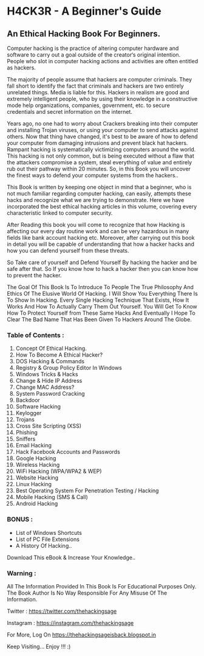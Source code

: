 # H4CK3R - A Beginner's Guide
## An Ethical Hacking Book For Beginners.

Computer hacking is the practice of altering computer hardware and software to carry out a goal outside of the creator‘s original intention. People who slot in computer hacking actions and activities are often entitled as hackers.

The majority of people assume that hackers are computer criminals. They fall short to identify the fact that criminals and hackers are two entirely unrelated things. Media is liable for this. Hackers in realism are good and extremely intelligent people, who by using their knowledge in a constructive mode help organizations, companies, government, etc. to secure credentials and secret information on the internet.

Years ago, no one had to worry about Crackers breaking into their computer and installing Trojan viruses, or using your computer to send attacks against others. Now that thing have changed, it's best to be aware of how to defend your computer from damaging intrusions and prevent black hat hackers. Rampant hacking is systematically victimizing computers around the world. This hacking is not only common, but is being executed without a flaw that the attackers compromise a system, steal everything of value and entirely rub out their pathway within 20 minutes. So, in this Book you will uncover the finest ways to defend your computer systems from the hackers..

This Book is written by keeping one object in mind that a beginner, who is not much familiar regarding computer hacking, can easily, attempts these hacks and recognize what we are trying to demonstrate. Here we have incorporated the best ethical hacking articles in this volume, covering every characteristic linked to computer security.

After Reading this book you will come to recognize that how Hacking is affecting our every day routine work and can be very hazardous in many fields like bank account hacking etc. Moreover, after carrying out this book in detail you will be capable of understanding that how a hacker hacks and how you can defend yourself from these threats.

So Take care of yourself and Defend Yourself By hacking the hacker and be safe after that. So If you know how to hack a hacker then you can know how to prevent the hacker.

The Goal Of This Book Is To Introduce To People The True Philosophy And Ethics Of The Elusive World Of Hacking. I Will Show You Everything There Is To Show In Hacking. Every Single Hacking Technique That Exists, How It Works And How To Actually Carry Them Out Yourself. You Will Get To Know How To Protect Yourself from These Same Hacks And Eventually I Hope To Clear The Bad Name That Has Been Given To Hackers Around The Globe.

### Table of Contents :
1. Concept Of Ethical Hacking.
2. How To Become A Ethical Hacker?
3. DOS Hacking & Commands
4. Registry & Group Policy Editor In Windows
5. Windows Tricks & Hacks
6. Change & Hide IP Address
7. Change MAC Address?
8. System Password Cracking
9. Backdoor
10. Software Hacking
11. Keylogger
12. Trojans
13. Cross Site Scripting (XSS)
14. Phishing
15. Sniffers
16. Email Hacking
17. Hack Facebook Accounts and Passwords
18. Google Hacking
19. Wireless Hacking
20. WiFi Hacking (WPA/WPA2 & WEP)
21. Website Hacking
22. Linux Hacking
23. Best Operating System For Penetration Testing / Hacking
24. Mobile Hacking (SMS & Call)
25. Android Hacking

### BONUS :
* List of Windows Shortcuts
* List of PC File Extensions
* A History Of Hacking..

Download This eBook & Increase Your Knowledge..  

### Warning : 
All The Information Provided In This Book Is For Educational Purposes Only. 
The Book Author Is No Way Responsible For Any Misuse Of The Information.

Twitter : https://twitter.com/thehackingsage

Instagram : https://instagram.com/thehackingsage

For More, Log On https://thehackingsageisback.blogspot.in

Keep Visiting... Enjoy !!! :)
